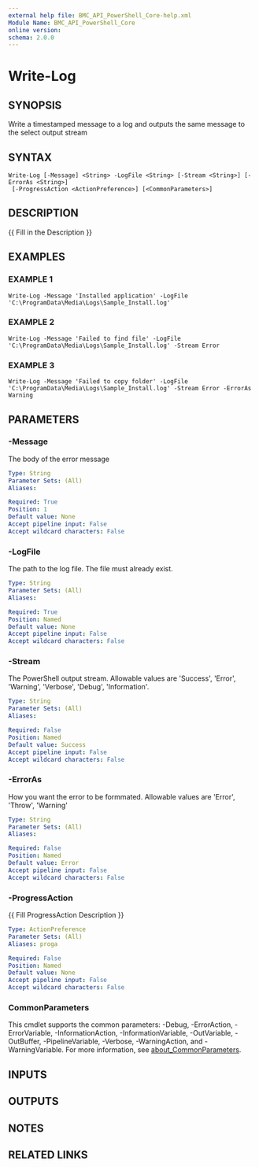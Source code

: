 ```yaml
---
external help file: BMC_API_PowerShell_Core-help.xml
Module Name: BMC_API_PowerShell_Core
online version:
schema: 2.0.0
---
```


# Write-Log

## SYNOPSIS
Write a timestamped message to a log and outputs the same message to the select output stream

## SYNTAX

```
Write-Log [-Message] <String> -LogFile <String> [-Stream <String>] [-ErrorAs <String>]
 [-ProgressAction <ActionPreference>] [<CommonParameters>]
```

## DESCRIPTION
{{ Fill in the Description }}

## EXAMPLES

### EXAMPLE 1
```
Write-Log -Message 'Installed application' -LogFile 'C:\ProgramData\Media\Logs\Sample_Install.log'
```

### EXAMPLE 2
```
Write-Log -Message 'Failed to find file' -LogFile 'C:\ProgramData\Media\Logs\Sample_Install.log' -Stream Error
```

### EXAMPLE 3
```
Write-Log -Message 'Failed to copy folder' -LogFile 'C:\ProgramData\Media\Logs\Sample_Install.log' -Stream Error -ErrorAs Warning
```

## PARAMETERS

### -Message
The body of the error message

```yaml
Type: String
Parameter Sets: (All)
Aliases:

Required: True
Position: 1
Default value: None
Accept pipeline input: False
Accept wildcard characters: False
```

### -LogFile
The path to the log file.
The file must already exist.

```yaml
Type: String
Parameter Sets: (All)
Aliases:

Required: True
Position: Named
Default value: None
Accept pipeline input: False
Accept wildcard characters: False
```

### -Stream
The PowerShell output stream.
Allowable values are 'Success', 'Error', 'Warning', 'Verbose', 'Debug', 'Information'.

```yaml
Type: String
Parameter Sets: (All)
Aliases:

Required: False
Position: Named
Default value: Success
Accept pipeline input: False
Accept wildcard characters: False
```

### -ErrorAs
How you want the error to be formmated.
Allowable values are 'Error', 'Throw', 'Warning'

```yaml
Type: String
Parameter Sets: (All)
Aliases:

Required: False
Position: Named
Default value: Error
Accept pipeline input: False
Accept wildcard characters: False
```

### -ProgressAction
{{ Fill ProgressAction Description }}

```yaml
Type: ActionPreference
Parameter Sets: (All)
Aliases: proga

Required: False
Position: Named
Default value: None
Accept pipeline input: False
Accept wildcard characters: False
```

### CommonParameters
This cmdlet supports the common parameters: -Debug, -ErrorAction, -ErrorVariable, -InformationAction, -InformationVariable, -OutVariable, -OutBuffer, -PipelineVariable, -Verbose, -WarningAction, and -WarningVariable. For more information, see [about_CommonParameters](http://go.microsoft.com/fwlink/?LinkID=113216).

## INPUTS

## OUTPUTS

## NOTES

## RELATED LINKS
